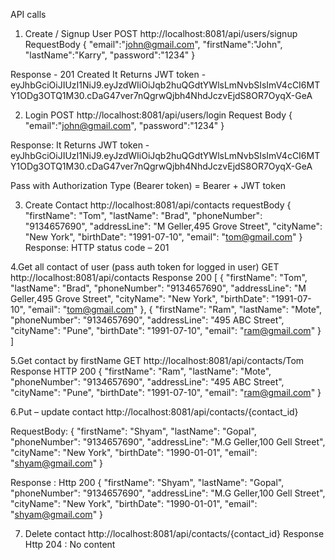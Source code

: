 API calls

1)	Create / Signup User
POST http://localhost:8081/api/users/signup
RequestBody
{
    "email":"john@gmail.com",
    "firstName":"John",
    "lastName":"Karry",
    "password":"1234"
}

Response  - 201 Created
It Returns JWT token - eyJhbGciOiJIUzI1NiJ9.eyJzdWIiOiJqb2huQGdtYWlsLmNvbSIsImV4cCI6MTY1ODg3OTQ1M30.cDaG47ver7nQgrwQjbh4NhdJczvEjdS8OR7OyqX-GeA

2)	Login 
POST http://localhost:8081/api/users/login
Request Body
{
    "email":"john@gmail.com",
    "password":"1234"
}

Response:
It Returns JWT token - eyJhbGciOiJIUzI1NiJ9.eyJzdWIiOiJqb2huQGdtYWlsLmNvbSIsImV4cCI6MTY1ODg3OTQ1M30.cDaG47ver7nQgrwQjbh4NhdJczvEjdS8OR7OyqX-GeA






Pass with Authorization Type (Bearer token)   = Bearer  + JWT token

3. Create Contact
http://localhost:8081/api/contacts
requestBody 
{
    "firstName": "Tom",
    "lastName": "Brad",
    "phoneNumber": "9134657690",
    "addressLine": "M Geller,495 Grove Street",
    "cityName": "New York",
    "birthDate": "1991-07-10",
    "email": "tom@gmail.com"
}
Response: HTTP status code – 201

4.Get all contact of user (pass auth token for logged in user)
GET http://localhost:8081/api/contacts
Response 200
[
    {
        "firstName": "Tom",
        "lastName": "Brad",
        "phoneNumber": "9134657690",
        "addressLine": "M Geller,495 Grove Street",
        "cityName": "New York",
        "birthDate": "1991-07-10",
        "email": "tom@gmail.com"
    },
    {
        "firstName": "Ram",
        "lastName": "Mote",
        "phoneNumber": "9134657690",
        "addressLine": "495 ABC Street",
        "cityName": "Pune",
        "birthDate": "1991-07-10",
        "email": "ram@gmail.com"
    }
]


5.Get contact by firstName 
GET http://localhost:8081/api/contacts/Tom
Response HTTP 200
{
    "firstName": "Ram",
    "lastName": "Mote",
    "phoneNumber": "9134657690",
    "addressLine": "495 ABC Street",
    "cityName": "Pune",
    "birthDate": "1991-07-10",
    "email": "ram@gmail.com"
}


6.Put – update contact 
http://localhost:8081/api/contacts/{contact_id}

RequestBody:
{
    "firstName": "Shyam",
    "lastName": "Gopal",
    "phoneNumber": "9134657690",
    "addressLine": "M.G Geller,100 Gell Street",
    "cityName": "New York",
    "birthDate": "1990-01-01",
    "email": "shyam@gmail.com"
}


Response :
Http 200
{
    "firstName": "Shyam",
    "lastName": "Gopal",
    "phoneNumber": "9134657690",
    "addressLine": "M.G Geller,100 Gell Street",
    "cityName": "New York",
    "birthDate": "1990-01-01",
    "email": "shyam@gmail.com"
}

7. Delete contact
http://localhost:8081/api/contacts/{contact_id}
Response Http 204 : No content
